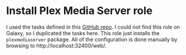 # Install Plex Media Server role

I used the tasks defined in this [GitHub repo](https://github.com/jonakoudijs/ansible-plex). I could not find this role on Galaxy, so I duplicated the tasks here. This role just installs the `plexmediaserver` package. All of the configuration is done manually by browsing to http://localhost:32400/web/.
